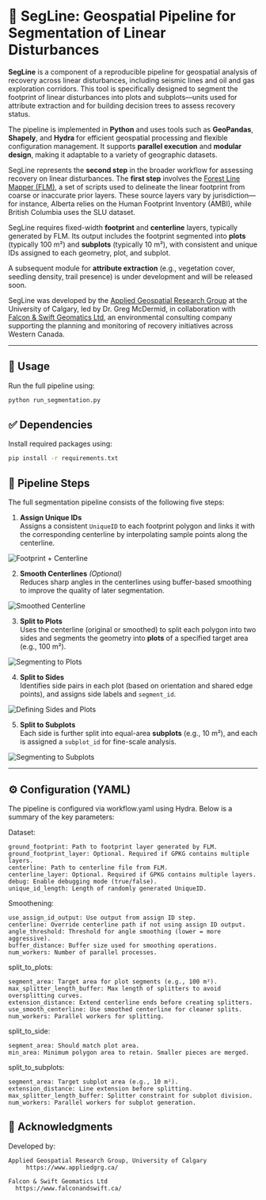 # 🌿 SegLine: Geospatial Pipeline for Segmentation of Linear Disturbances

**SegLine** is a component of a reproducible pipeline for geospatial analysis of recovery across linear disturbances, including seismic lines and oil and gas exploration corridors. This tool is specifically designed to segment the footprint of linear disturbances into plots and subplots—units used for attribute extraction and for building decision trees to assess recovery status.

The pipeline is implemented in **Python** and uses tools such as **GeoPandas**, **Shapely**, and **Hydra** for efficient geospatial processing and flexible configuration management. It supports **parallel execution** and **modular design**, making it adaptable to a variety of geographic datasets.

SegLine represents the **second step** in the broader workflow for assessing recovery on linear disturbances. The **first step** involves the [Forest Line Mapper (FLM)](https://github.com/appliedgrg/flm), a set of scripts used to delineate the linear footprint from coarse or inaccurate prior layers. These source layers vary by jurisdiction—for instance, Alberta relies on the Human Footprint Inventory (AMBI), while British Columbia uses the SLU dataset.

SegLine requires fixed-width **footprint** and **centerline** layers, typically generated by FLM. Its output includes the footprint segmented into **plots** (typically 100 m²) and **subplots** (typically 10 m²), with consistent and unique IDs assigned to each geometry, plot, and subplot.

A subsequent module for **attribute extraction** (e.g., vegetation cover, seedling density, trail presence) is under development and will be released soon.

SegLine was developed by the [Applied Geospatial Research Group](https://www.appliedgrg.ca/) at the University of Calgary, led by Dr. Greg McDermid, in collaboration with [Falcon & Swift Geomatics Ltd](https://www.falconandswift.ca/), an environmental consulting company supporting the planning and monitoring of recovery initiatives across Western Canada.

---

## 🚀 Usage

Run the full pipeline using:

```bash
python run_segmentation.py
```

## ✅ Dependencies

Install required packages using:
```bash
pip install -r requirements.txt
```

## 🧩 Pipeline Steps

The full segmentation pipeline consists of the following five steps:

1. **Assign Unique IDs**  
   Assigns a consistent `UniqueID` to each footprint polygon and links it with the corresponding centerline by interpolating sample points along the centerline.

![Footprint + Centerline](docs/examples/1_line_footprint.png)

2. **Smooth Centerlines** *(Optional)*  
   Reduces sharp angles in the centerlines using buffer-based smoothing to improve the quality of later segmentation.

![Smoothed Centerline](docs/examples/2_smooth_centerline.png)

3. **Split to Plots**  
   Uses the centerline (original or smoothed) to split each polygon into two sides and segments the geometry into **plots** of a specified target area (e.g., 100 m²).

![Segmenting to Plots](docs/examples/3_plots.png)

4. **Split to Sides**  
   Identifies side pairs in each plot (based on orientation and shared edge points), and assigns side labels and `segment_id`.

![Defining Sides and Plots](docs/examples/4_sides.png)

5. **Split to Subplots**  
   Each side is further split into equal-area **subplots** (e.g., 10 m²), and each is assigned a `subplot_id` for fine-scale analysis.

![Segmenting to Subplots](docs/examples/5_subplots.png)

---
## ⚙️ Configuration (YAML)

The pipeline is configured via workflow.yaml using Hydra. Below is a summary of the key parameters:

Dataset:

    ground_footprint: Path to footprint layer generated by FLM.
    ground_footprint_layer: Optional. Required if GPKG contains multiple layers.
    centerline: Path to centerline file from FLM.
    centerline_layer: Optional. Required if GPKG contains multiple layers.
    debug: Enable debugging mode (true/false).
    unique_id_length: Length of randomly generated UniqueID.

Smoothening:

    use_assign_id_output: Use output from assign ID step.
    centerline: Override centerline path if not using assign ID output.
    angle_threshold: Threshold for angle smoothing (lower = more aggressive).
    buffer_distance: Buffer size used for smoothing operations.
    num_workers: Number of parallel processes.

split_to_plots:

    segment_area: Target area for plot segments (e.g., 100 m²).
    max_splitter_length_buffer: Max length of splitters to avoid oversplitting curves.
    extension_distance: Extend centerline ends before creating splitters.
    use_smooth_centerline: Use smoothed centerline for cleaner splits.
    num_workers: Parallel workers for splitting.

split_to_side:

    segment_area: Should match plot area.
    min_area: Minimum polygon area to retain. Smaller pieces are merged.

split_to_subplots:

    segment_area: Target subplot area (e.g., 10 m²).
    extension_distance: Line extension before splitting.
    max_splitter_length_buffer: Splitter constraint for subplot division.
    num_workers: Parallel workers for subplot generation.

## 🤝 Acknowledgments

Developed by:

    Applied Geospatial Research Group, University of Calgary
         https://www.appliedgrg.ca/

    Falcon & Swift Geomatics Ltd
      https://www.falconandswift.ca/